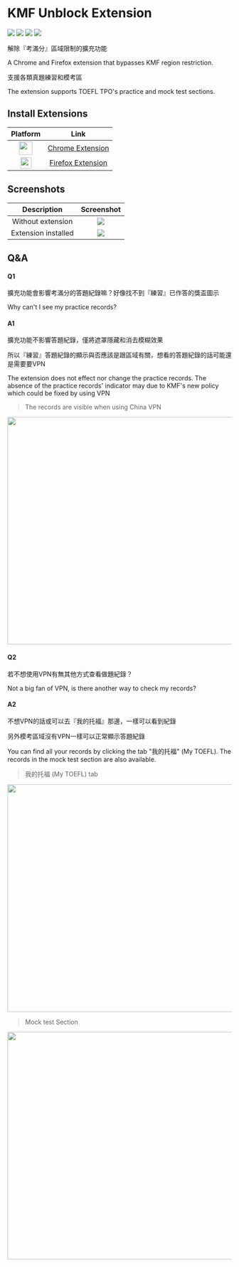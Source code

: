 # KMF Unblock Extension

![](https://img.shields.io/chrome-web-store/users/jlbknbfjajehjmfjegefddgegipadonb?label=Chrome) ![](https://img.shields.io/chrome-web-store/rating/jlbknbfjajehjmfjegefddgegipadonb?label=Rating) ![](https://img.shields.io/amo/users/{24e6e3c8-3ef1-4c79-a9d6-d43f83cb5470}?color=F62336&label=Firefox)   ![](https://img.shields.io/amo/dw/{24e6e3c8-3ef1-4c79-a9d6-d43f83cb5470}?color=F62336&label=Downloads)

解除『考滿分』區域限制的擴充功能

A Chrome and Firefox extension that bypasses KMF region restriction.

支援各類真題練習和模考區

The extension supports TOEFL TPO's practice and mock test sections. 

## Install Extensions

|Platform|Link|
|:-:|:-:|
|[<img src = "https://i.imgur.com/zv5G8Ly.png" width="30px">](https://chrome.google.com/webstore/detail/kmf-unblock/jlbknbfjajehjmfjegefddgegipadonb)| [Chrome Extension](https://chrome.google.com/webstore/detail/kmf-unblock/jlbknbfjajehjmfjegefddgegipadonb) |
|[<img src = "https://i.imgur.com/M6KOVju.png" width="25px">](https://addons.mozilla.org/en-GB/firefox/addon/kmf-unblock/)| [Firefox Extension](https://addons.mozilla.org/en-GB/firefox/addon/kmf-unblock/)|

## Screenshots

|Description|Screenshot|
|:-:|:-:|
|Without extension|![](https://i.imgur.com/dCHMA7H.png)|
|Extension installed|![](https://i.imgur.com/pM1F5w8.png)|

## Q&A

#### Q1 
擴充功能會影響考滿分的答題紀錄嘛？好像找不到『練習』已作答的獎盃圖示 

Why can't I see my practice records?

#### A1
擴充功能不影響答題紀錄，僅將遮罩隱藏和消去模糊效果

所以『練習』答題紀錄的顯示與否應該是跟區域有關，想看的答題紀錄的話可能還是需要要VPN

The extension does not effect nor change the practice records. The absence of the practice records' indicator may due to KMF's new policy which could be fixed by using VPN 

> The records are visible when using China VPN

<img src = "https://i.imgur.com/5b1nn5k.png" width="512px">


#### Q2
若不想使用VPN有無其他方式查看做題紀錄？

Not a big fan of VPN, is there another way to check my records?

#### A2

不想VPN的話或可以去『我的托福』那邊，一樣可以看到紀錄

另外模考區域沒有VPN一樣可以正常顯示答題紀錄

You can find all your records by clicking the tab "我的托福" (My TOEFL). The records in the mock test section are also available.

> 我的托福 (My TOEFL) tab

<img src = "https://i.imgur.com/EZ0bN5Z.png" width="512px">

> Mock test Section

<img src = "https://i.imgur.com/MMqHCmG.png " width="512px">